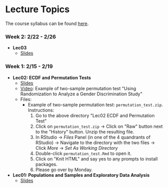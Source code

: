 # Lecture Topics

The course syllabus can be found [here](http://rudeboybert.github.io/pages/teaching/courses/MATH311/2016-02.html).


### Week 2: 2/22 - 2/26

* **Lec03**
    + <a href="http://rpubs.com/rudeboybert/MATH311_Lec03" target="_blank">Slides</a>


### Week 1: 2/15 - 2/19

* **Lec02: ECDF and Permutation Tests**
    + <a href="http://rpubs.com/rudeboybert/MATH311_Lec02" target="_blank">Slides</a>
    + <a href="https://www.youtube.com/watch?v=2pHhjx9hyM4" target="_blank">Video</a>: Example of two-sample permutation test "Using Randomization to Analyze a Gender Discrimination Study"
    + Files:
        * Example of two-sample permutation test: `permutation_test.zip`. Instructions:
            1. Go to the above directory "Lec02 ECDF and Permutation Test"
            1. Click on `permutation_test.zip` -> Click on "Raw" button next to the "History" button. Unzip the resulting file.
            1. In RStudio -> *Files* Panel (in one of the 4 quandrants of RStudio) -> Navigate to the directory with the two files -> Click *More* -> *Set As Working Directory*
            1. Double-click `permutation_test.Rmd` to open it.
            1. Click on "Knit HTML" and say yes to any prompts to install packages.
            1. Please go over by Monday.
* **Lec01: Populations and Samples and Exploratory Data Analysis**
    + <a href="http://rpubs.com/rudeboybert/MATH311_Lec01" target="_blank">Slides</a>
    
    
    